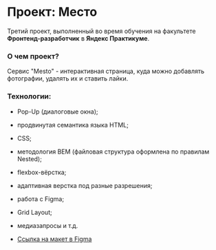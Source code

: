 # Проект: Место

Третий проект,  выполненный во время обучения на факультете __Фронтенд-разработчик__ в __Яндекс Практикуме__.

### О чем проект?
Сервис "Mesto" - интерактивная страница, куда можно добавлять фотографии, удалять их и ставить лайки.

### Технологии:
* Pop-Up (диалоговые окна);
* продвинутая семантика языка HTML;
* CSS;
* методология BEM (файловая структура оформлена по правилам Nested);
* flexbox-вёрстка;
* адаптивная верстка под разные разрешения;
* работа с Figma;
* Grid Layout;
* медиазапросы и т.д.

* [Ссылка на макет в Figma](https://www.figma.com/file/2cn9N9jSkmxD84oJik7xL7/JavaScript.-Sprint-4?node-id=0%3A1)